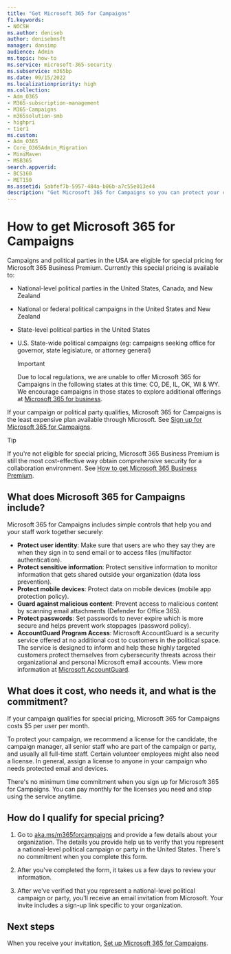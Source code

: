 ```yaml
---
title: "Get Microsoft 365 for Campaigns"
f1.keywords:
- NOCSH
ms.author: deniseb
author: denisebmsft
manager: dansimp
audience: Admin
ms.topic: how-to
ms.service: microsoft-365-security
ms.subservice: m365bp
ms.date: 09/15/2022
ms.localizationpriority: high
ms.collection: 
- Adm_O365
- M365-subscription-management 
- M365-Campaigns
- m365solution-smb
- highpri
- tier1
ms.custom:
- Adm_O365
- Core_O365Admin_Migration
- MiniMaven
- MSB365
search.appverid:
- BCS160
- MET150
ms.assetid: 5abfef7b-5957-484a-b06b-a7c55e013e44
description: "Get Microsoft 365 for Campaigns so you can protect your campaign from cybersecurity threats to email, data, and communications."
---
```


# How to get Microsoft 365 for Campaigns

Campaigns and political parties in the USA are eligible for special pricing for Microsoft 365 Business Premium. Currently this special pricing is available to:

- National-level political parties in the United States, Canada, and New Zealand
- National or federal political campaigns in the United States and New Zealand
- State-level political parties in the United States
- U.S. State-wide political campaigns (eg: campaigns seeking office for governor, state legislature, or attorney general)

   > [!IMPORTANT]
   > Due to local regulations, we are unable to offer Microsoft 365 for Campaigns in the following states at this time: CO, DE, IL, OK, WI & WY. We encourage campaigns in those states to explore additional offerings at [Microsoft 365 for business](https://www.office.com/business).

If your campaign or political party qualifies, Microsoft 365 for Campaigns is the least expensive plan available through Microsoft. See [Sign up for Microsoft 365 for Campaigns](m365-campaigns-sign-up.md).  

> [!TIP]
> If you're not eligible for special pricing, Microsoft 365 Business Premium is still the most cost-effective way obtain comprehensive security for a collaboration environment. See [How to get Microsoft 365 Business Premium](get-microsoft-365-business-premium.md).

## What does Microsoft 365 for Campaigns include?

Microsoft 365 for Campaigns includes simple controls that help you and your staff work together securely:

- **Protect user identity**: Make sure that users are who they say they are when they sign in to send email or to access files (multifactor authentication).
- **Protect sensitive information**: Protect sensitive information to monitor information that gets shared outside your organization (data loss prevention).
- **Protect mobile devices**: Protect data on mobile devices (mobile app protection policy).
- **Guard against malicious content**: Prevent access to malicious content by scanning email attachments (Defender for Office 365).
- **Protect passwords**: Set passwords to never expire which is more secure and helps prevent work stoppages (password policy).
- **AccountGuard Program Access**: Microsoft AccountGuard is a security service offered at no additional cost to customers in the political space. The service is designed to inform and help these highly targeted customers protect themselves from cybersecurity threats across their organizational and personal Microsoft email accounts. View more information at [Microsoft AccountGuard](https://www.microsoftaccountguard.com/).

## What does it cost, who needs it, and what is the commitment?

If your campaign qualifies for special pricing, Microsoft 365 for Campaigns costs $5 per user per month.

To protect your campaign, we recommend a license for the candidate, the campaign manager, all senior staff who are part of the campaign or party, and usually all full-time staff. Certain volunteer employees might also need a license. In general, assign a license to anyone in your campaign who needs protected email and devices.

There's no minimum time commitment when you sign up for Microsoft 365 for Campaigns. You can pay monthly for the licenses you need and stop using the service anytime.

## How do I qualify for special pricing?

1. Go to [aka.ms/m365forcampaigns](https://aka.ms/m365forcampaigns/) and provide a few details about your organization. The details you provide help us to verify that you represent a national-level political campaign or party in the United States. There's no commitment when you complete this form.

2. After you've completed the form, it takes us a few days to review your information.

3. After we've verified that you represent a national-level political campaign or party, you'll receive an email invitation from Microsoft. Your invite includes a sign-up link specific to your organization.

## Next steps

When you receive your invitation, [Set up Microsoft 365 for Campaigns](m365-campaigns-setup.md).
